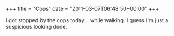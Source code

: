 +++
title = "Cops"
date = "2011-03-07T06:48:50+00:00"
+++

I got stopped by the cops today... while walking.  I guess I'm just a suspicious looking dude.
			